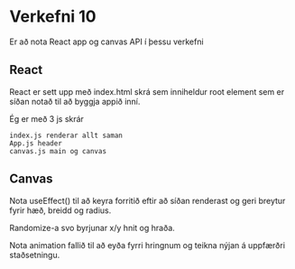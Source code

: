 # Verkefni 10

Er að nota React app og canvas API í þessu verkefni

## React

React er sett upp með index.html skrá sem inniheldur root element sem er síðan notað til að byggja appið inní.

Ég er með 3 js skrár

```
index.js renderar allt saman
App.js header
canvas.js main og canvas
```

## Canvas

Nota useEffect() til að keyra forritið eftir að síðan renderast og geri breytur fyrir hæð, breidd og radius. 

Randomize-a svo byrjunar x/y hnit og hraða.

Nota animation fallið til að eyða fyrri hringnum og teikna nýjan á uppfærðri staðsetningu.
